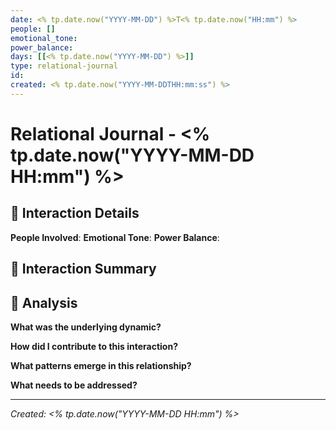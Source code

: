 ```yaml
---
date: <% tp.date.now("YYYY-MM-DD") %>T<% tp.date.now("HH:mm") %>
people: []
emotional_tone: 
power_balance: 
days: [[<% tp.date.now("YYYY-MM-DD") %>]]
type: relational-journal
id: 
created: <% tp.date.now("YYYY-MM-DDTHH:mm:ss") %>
---
```


# Relational Journal - <% tp.date.now("YYYY-MM-DD HH:mm") %>

## 👥 Interaction Details

**People Involved**: 
**Emotional Tone**: 
**Power Balance**: 

## 📝 Interaction Summary

## 🧠 Analysis

**What was the underlying dynamic?**

**How did I contribute to this interaction?**

**What patterns emerge in this relationship?**

**What needs to be addressed?**

---

*Created: <% tp.date.now("YYYY-MM-DD HH:mm") %>*
